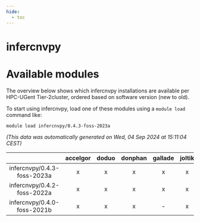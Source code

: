 ```yaml
---
hide:
  - toc
---
```


infercnvpy
==========

# Available modules


The overview below shows which infercnvpy installations are available per HPC-UGent Tier-2cluster, ordered based on software version (new to old).

To start using infercnvpy, load one of these modules using a `module load` command like:

```shell
module load infercnvpy/0.4.3-foss-2023a
```

*(This data was automatically generated on Wed, 04 Sep 2024 at 15:11:04 CEST)*  

| |accelgor|doduo|donphan|gallade|joltik|shinx|skitty|
| :---: | :---: | :---: | :---: | :---: | :---: | :---: | :---: |
|infercnvpy/0.4.3-foss-2023a|x|x|x|x|x|x|x|
|infercnvpy/0.4.2-foss-2022a|x|x|x|x|x|-|x|
|infercnvpy/0.4.0-foss-2021b|x|x|x|-|x|-|x|
